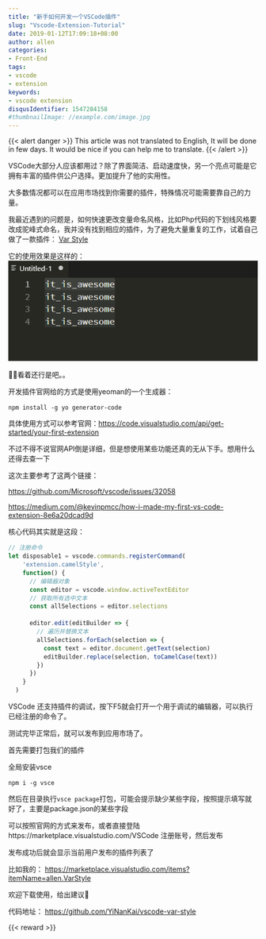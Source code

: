 ```yaml
---
title: "新手如何开发一个VSCode插件"
slug: "Vscode-Extension-Tutorial"
date: 2019-01-12T17:09:18+08:00
author: allen
categories:
- Front-End
tags:
- vscode
- extension
keywords:
- vscode extension
disqusIdentifier: 1547284158
#thumbnailImage: //example.com/image.jpg
---
```


{{< alert danger >}}
  This article was not translated to English, It will be done in few days. It would be nice if you can help me to translate.
{{< /alert >}}

VSCode大部分人应该都用过？除了界面简洁、启动速度快，另一个亮点可能是它拥有丰富的插件供公户选择。更加提升了他的实用性。

大多数情况都可以在应用市场找到你需要的插件，特殊情况可能需要靠自己的力量。

<!--more-->

我最近遇到的问题是，如何快速更改变量命名风格，比如Php代码的下划线风格要改成驼峰式命名，我并没有找到相应的插件，为了避免大量重复的工作，试着自己做了一款插件： [Var Style](https://marketplace.visualstudio.com/items?itemName=allen.VarStyle)

它的使用效果是这样的：
![](https://raw.githubusercontent.com/YiNanKai/vscode-var-style/master/demo.gif)

🎉🎉看着还行是吧。。

开发插件官网给的方式是使用yeoman的一个生成器：

```
npm install -g yo generator-code
```

具体使用方式可以参考官网：https://code.visualstudio.com/api/get-started/your-first-extension


不过不得不说官网API倒是详细，但是想使用某些功能还真的无从下手。想用什么还得去查一下

这次主要参考了这两个链接：

https://github.com/Microsoft/vscode/issues/32058

https://medium.com/@kevinpmcc/how-i-made-my-first-vs-code-extension-8e6a20dcad9d

核心代码其实就是这段：
```js
// 注册命令
let disposable1 = vscode.commands.registerCommand(
    'extension.camelStyle',
    function() {
      // 编辑器对象
      const editor = vscode.window.activeTextEditor
      // 获取所有选中文本
      const allSelections = editor.selections

      editor.edit(editBuilder => {
        // 遍历并替换文本
        allSelections.forEach(selection => {
          const text = editor.document.getText(selection)
          editBuilder.replace(selection, toCamelCase(text))
        })
      })
    }
  )

```

VSCode 还支持插件的调试，按下F5就会打开一个用于调试的编辑器，可以执行已经注册的命令了。

测试完毕正常后，就可以发布到应用市场了。

首先需要打包我们的插件

全局安装vsce
```
npm i -g vsce
```

然后在目录执行`vsce package`打包，可能会提示缺少某些字段，按照提示填写就好了，主要是package.json的某些字段

可以按照官网的方式来发布，或者直接登陆https://marketplace.visualstudio.com/VSCode 注册账号，然后发布

发布成功后就会显示当前用户发布的插件列表了

比如我的： https://marketplace.visualstudio.com/items?itemName=allen.VarStyle

欢迎下载使用，给出建议😬

代码地址： https://github.com/YiNanKai/vscode-var-style

{{< reward >}}
